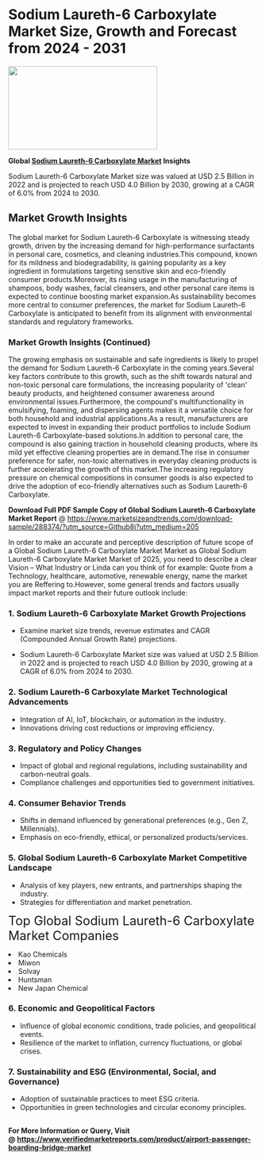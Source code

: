 <H1>Sodium Laureth-6 Carboxylate Market Size, Growth and Forecast from 2024 - 2031</H1><img class="aligncenter size-medium wp-image-584254" src="https://thirdeyenews.in/wp-content/uploads/2024/09/Global-Market-Research-300x168.jpeg" alt="" width="300" height="168" /><p><strong>Global&nbsp;<a href="https://www.marketsizeandtrends.com/download-sample/288374/?utm_source=Github8j?utm_medium=205">Sodium Laureth-6 Carboxylate Market</a> Insights</strong></p><p>Sodium Laureth-6 Carboxylate Market size was valued at USD 2.5 Billion in 2022 and is projected to reach USD 4.0 Billion by 2030, growing at a CAGR of 6.0% from 2024 to 2030.</p><p><h2>Market Growth Insights</h2> The global market for Sodium Laureth-6 Carboxylate is witnessing steady growth, driven by the increasing demand for high-performance surfactants in personal care, cosmetics, and cleaning industries.This compound, known for its mildness and biodegradability, is gaining popularity as a key ingredient in formulations targeting sensitive skin and eco-friendly consumer products.Moreover, its rising usage in the manufacturing of shampoos, body washes, facial cleansers, and other personal care items is expected to continue boosting market expansion.As sustainability becomes more central to consumer preferences, the market for Sodium Laureth-6 Carboxylate is anticipated to benefit from its alignment with environmental standards and regulatory frameworks. <h3>Market Growth Insights (Continued)</h3> The growing emphasis on sustainable and safe ingredients is likely to propel the demand for Sodium Laureth-6 Carboxylate in the coming years.Several key factors contribute to this growth, such as the shift towards natural and non-toxic personal care formulations, the increasing popularity of 'clean' beauty products, and heightened consumer awareness around environmental issues.Furthermore, the compound's multifunctionality in emulsifying, foaming, and dispersing agents makes it a versatile choice for both household and industrial applications.As a result, manufacturers are expected to invest in expanding their product portfolios to include Sodium Laureth-6 Carboxylate-based solutions.In addition to personal care, the compound is also gaining traction in household cleaning products, where its mild yet effective cleaning properties are in demand.The rise in consumer preference for safer, non-toxic alternatives in everyday cleaning products is further accelerating the growth of this market.The increasing regulatory pressure on chemical compositions in consumer goods is also expected to drive the adoption of eco-friendly alternatives such as Sodium Laureth-6 Carboxylate.</p><p><span class=""><strong>Download Full PDF Sample Copy of Global Sodium Laureth-6 Carboxylate Market Report</strong> @ <a href="https://www.marketsizeandtrends.com/download-sample/288374/?utm_source=Github8j?utm_medium=205" target="_blank">https://www.marketsizeandtrends.com/download-sample/288374/?utm_source=Github8j?utm_medium=205</a></span></p><p>In order to make an accurate and perceptive description of future scope of a Global&nbsp;Sodium Laureth-6 Carboxylate Market Market as Global&nbsp;Sodium Laureth-6 Carboxylate Market Market of 2025, you need to describe a clear Vision &ndash; What Industry or Linda can you think of for example: Quote from a Technology, healthcare, automotive, renewable energy, name the market you are Reffering to.However, some general trends and factors usually impact market reports and their future outlook include:</p><h3>1.&nbsp;<strong>Sodium Laureth-6 Carboxylate Market Growth Projections</strong></h3><ul><li>Examine market size trends, revenue estimates and CAGR (Compounded Annual Growth Rate) projections.</li><li><p>Sodium Laureth-6 Carboxylate Market size was valued at USD 2.5 Billion in 2022 and is projected to reach USD 4.0 Billion by 2030, growing at a CAGR of 6.0% from 2024 to 2030.</p></li></ul><h3>2.&nbsp;<strong>Sodium Laureth-6 Carboxylate Market Technological Advancements</strong></h3><ul><li>Integration of AI, IoT, blockchain, or automation in the industry.</li><li>Innovations driving cost reductions or improving efficiency.</li></ul><h3>3.&nbsp;<strong>Regulatory and Policy Changes</strong></h3><ul><li>Impact of global and regional regulations, including sustainability and carbon-neutral goals.</li><li>Compliance challenges and opportunities tied to government initiatives.</li></ul><h3>4.&nbsp;<strong>Consumer Behavior Trends</strong></h3><ul><li>Shifts in demand influenced by generational preferences (e.g., Gen Z, Millennials).</li><li>Emphasis on eco-friendly, ethical, or personalized products/services.</li></ul><h3>5.&nbsp;<strong>Global Sodium Laureth-6 Carboxylate Market Competitive Landscape</strong></h3><ul><li>Analysis of key players, new entrants, and partnerships shaping the industry.</li><li>Strategies for differentiation and market penetration.</li></ul><p data-pm-slice="1 1 []"><span style="color: inherit; font-family: inherit; font-size: 25px;">Top Global Sodium Laureth-6 Carboxylate Market Companies</span></p><div class="" data-test-id=""><p><li>Kao Chemicals</li><li> Miwon</li><li> Solvay</li><li> Huntsman</li><li> New Japan Chemical</li></p></div><h3>6.&nbsp;<strong>Economic and Geopolitical Factors</strong></h3><ul><li>Influence of global economic conditions, trade policies, and geopolitical events.</li><li>Resilience of the market to inflation, currency fluctuations, or global crises.</li></ul><h3>7.&nbsp;<strong>Sustainability and ESG (Environmental, Social, and Governance)</strong></h3><ul><li>Adoption of sustainable practices to meet ESG criteria.</li><li>Opportunities in green technologies and circular economy principles.</li></ul><h2><strong style="font-size: 14px;">For More Information or Query, Visit @&nbsp;</strong><a style="background-color: #ffffff; font-size: 14px;" href="https://www.marketsizeandtrends.com/report/sodium-laureth-6-carboxylate-market/" target="_blank">https://www.verifiedmarketreports.com/product/airport-passenger-boarding-bridge-market</a></h2>